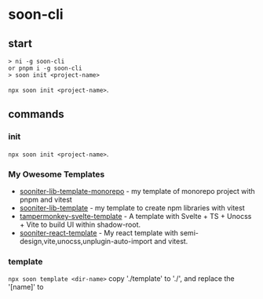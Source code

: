 # soon-cli
## start
```shell
> ni -g soon-cli
or pnpm i -g soon-cli
> soon init <project-name>
```
`npx soon init <project-name>`.
## commands 
### init
`npx soon init <project-name>`.
### My Owesome Templates
- [sooniter-lib-template-monorepo](https://github.com/SoonIter/sooniter-lib-template-monorepo) - my template of monorepo project with pnpm and vitest
- [sooniter-lib-template](https://github.com/SoonIter/sooniter-lib-template) - my template to create npm libraries with vitest
- [tampermonkey-svelte-template](https://github.com/SoonIter/tampermonkey-svelte-template) - A template with Svelte + TS + Unocss + Vite to build UI within shadow-root.
- [sooniter-react-template](https://github.com/SoonIter/sooniter-react-template) - My react template with semi-design,vite,unocss,unplugin-auto-import and vitest.

### template
`npx soon template <dir-name>`
copy './template' to './<dir-name>', and replace the '[name]' to <dir-name>
